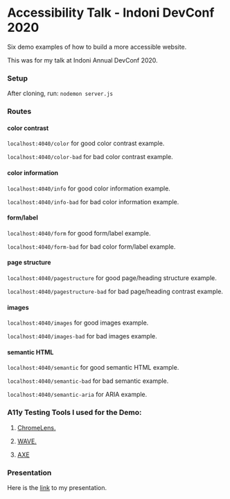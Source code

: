 # Accessibility Talk - Indoni DevConf 2020

Six demo examples of how to build a more accessible website.

This was for my talk at Indoni Annual DevConf 2020.

### Setup

After cloning, run:
`nodemon server.js`

### Routes
#### color contrast

`localhost:4040/color` for good color contrast example.

`localhost:4040/color-bad` for bad color contrast example.

#### color information

`localhost:4040/info` for good color information example.

`localhost:4040/info-bad` for bad color information example.

#### form/label

`localhost:4040/form` for good form/label example.

`localhost:4040/form-bad` for bad color form/label example.

#### page structure

`localhost:4040/pagestructure` for good page/heading structure example.

`localhost:4040/pagestructure-bad` for bad page/heading contrast example.

#### images

`localhost:4040/images` for good images example.

`localhost:4040/images-bad` for bad images example.

#### semantic HTML

`localhost:4040/semantic` for good semantic HTML example.

`localhost:4040/semantic-bad` for bad semantic example.

`localhost:4040/semantic-aria` for ARIA example.

### A11y Testing Tools I used for the Demo:
1. [ChromeLens.](http://chromelens.xyz/)

2. [WAVE.](https://wave.webaim.org/extension/)

3. [AXE](https://www.deque.com/axe/)

### Presentation
Here is the [link](https://docs.google.com/presentation/d/1GfWTo6lHS5p-V15PiWRRF6lClb7ojOWFVtJ0J4NWFeU/edit?usp=sharing) to my presentation.
